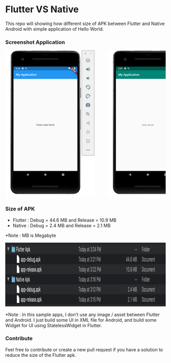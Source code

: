 # Flutter VS Native
This repo will showing how different size of APK between Flutter and Native Android with simple application of Hello World.

### Screenshot Application

<pre>
<img src="Screenshoot/Screen Shot 2020-01-13 at 3.24.19 PM.png" width="280" height="460">     <img src="Screenshoot/Screen Shot 2020-01-13 at 3.25.55 PM.png" width="280" height="460">
</pre>

### Size of APK
- Flutter : Debug = 44.6 MB and Release = 10.9 MB
- Native  : Debug = 2.4 MB and Release = 2.1 MB

*Note : MB is Megabyte

<img src="Screenshoot/result.png" width="1000" height="200">

*Note : In this sample apps, I don't use any image / asset between Flutter and Android. I just build some UI in XML file for Android, and build some Widget for UI using StatelessWidget in Flutter.

### Contribute
Feel free to contribute or create a new pull request if you have a solution to reduce the size of the Flutter apk.
